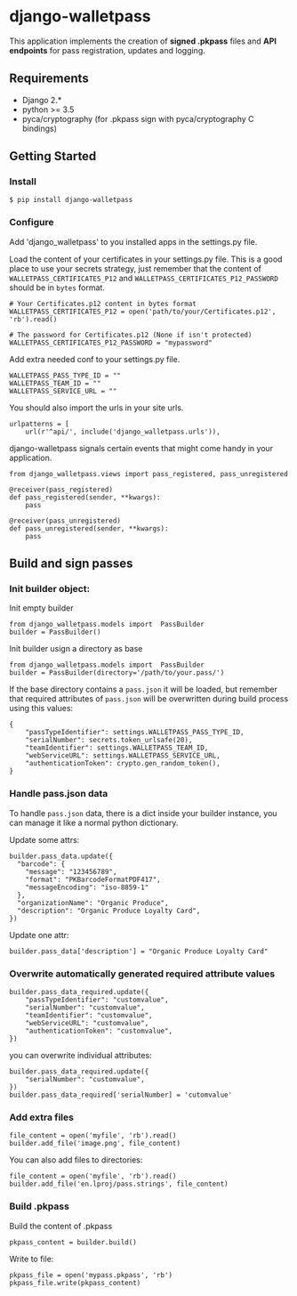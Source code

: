 # django-walletpass


This application implements the creation of **signed .pkpass** files and
**API endpoints** for pass registration, updates and logging.

## Requirements

- Django 2.*
- python >= 3.5
- pyca/cryptography (for .pkpass sign with pyca/cryptography C bindings)

## Getting Started

### Install

```
$ pip install django-walletpass
```

### Configure

Add 'django_walletpass' to you installed apps in the settings.py file.

Load the content of your certificates in your settings.py file. This is a good
place to use your secrets strategy, just remember that the content of
`WALLETPASS_CERTIFICATES_P12` and `WALLETPASS_CERTIFICATES_P12_PASSWORD` should
be in `bytes` format.

```
# Your Certificates.p12 content in bytes format
WALLETPASS_CERTIFICATES_P12 = open('path/to/your/Certificates.p12', 'rb').read()

# The password for Certificates.p12 (None if isn't protected)
WALLETPASS_CERTIFICATES_P12_PASSWORD = "mypassword"
```

Add extra needed conf to your settings.py file.

```
WALLETPASS_PASS_TYPE_ID = ""
WALLETPASS_TEAM_ID = ""
WALLETPASS_SERVICE_URL = ""
```

You should also import the urls in your site urls.
```
urlpatterns = [
    url(r'^api/', include('django_walletpass.urls')),
```

django-walletpass signals certain events that might come handy in your
application.

```
from django_walletpass.views import pass_registered, pass_unregistered

@receiver(pass_registered)
def pass_registered(sender, **kwargs):
    pass

@receiver(pass_unregistered)
def pass_unregistered(sender, **kwargs):
    pass
```

## Build and sign passes

### Init builder object:

Init empty builder

```
from django_walletpass.models import  PassBuilder
builder = PassBuilder()
```

Init builder usign a directory as base

```
from django_walletpass.models import  PassBuilder
builder = PassBuilder(directory='/path/to/your.pass/')
```

If the base directory contains a `pass.json` it will be loaded, but remember
that required attributes of `pass.json` will be overwritten during build process
using this values:

```
{
    "passTypeIdentifier": settings.WALLETPASS_PASS_TYPE_ID,
    "serialNumber": secrets.token_urlsafe(20),
    "teamIdentifier": settings.WALLETPASS_TEAM_ID,
    "webServiceURL": settings.WALLETPASS_SERVICE_URL,
    "authenticationToken": crypto.gen_random_token(),
}
```

### Handle pass.json data

To handle `pass.json` data, there is a dict inside your builder instance, you
can manage it like a normal python dictionary.


Update some attrs:

```
builder.pass_data.update({
  "barcode": {
    "message": "123456789",
    "format": "PKBarcodeFormatPDF417",
    "messageEncoding": "iso-8859-1"
  },
  "organizationName": "Organic Produce",
  "description": "Organic Produce Loyalty Card",
})
```

Update one attr:

```
builder.pass_data['description'] = "Organic Produce Loyalty Card"
```

### Overwrite automatically generated required attribute values

```
builder.pass_data_required.update({
    "passTypeIdentifier": "customvalue",
    "serialNumber": "customvalue",
    "teamIdentifier": "customvalue",
    "webServiceURL": "customvalue",
    "authenticationToken": "customvalue",
})
```

you can overwrite individual attributes:


```
builder.pass_data_required.update({
    "serialNumber": "customvalue",
})
builder.pass_data_required['serialNumber] = 'cutomvalue'
```

### Add extra files

```
file_content = open('myfile', 'rb').read()
builder.add_file('image.png', file_content)
```

You can also add files to directories:

```
file_content = open('myfile', 'rb').read()
builder.add_file('en.lproj/pass.strings', file_content)
```


### Build .pkpass

Build the content of .pkpass

```
pkpass_content = builder.build()
```

Write to file:

```
pkpass_file = open('mypass.pkpass', 'rb')
pkpass_file.write(pkpass_content)
```
